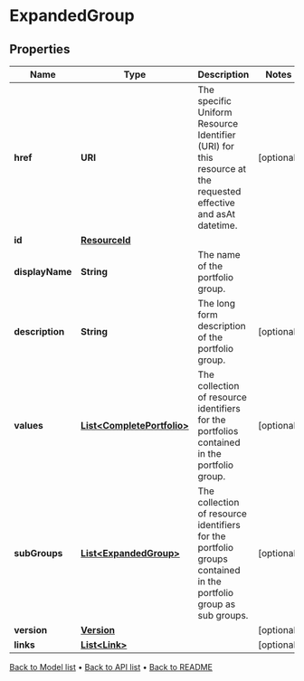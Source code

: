 

# ExpandedGroup


## Properties

| Name | Type | Description | Notes |
|------------ | ------------- | ------------- | -------------|
|**href** | **URI** | The specific Uniform Resource Identifier (URI) for this resource at the requested effective and asAt datetime. |  [optional] |
|**id** | [**ResourceId**](ResourceId.md) |  |  |
|**displayName** | **String** | The name of the portfolio group. |  |
|**description** | **String** | The long form description of the portfolio group. |  [optional] |
|**values** | [**List&lt;CompletePortfolio&gt;**](CompletePortfolio.md) | The collection of resource identifiers for the portfolios contained in the portfolio group. |  [optional] |
|**subGroups** | [**List&lt;ExpandedGroup&gt;**](ExpandedGroup.md) | The collection of resource identifiers for the portfolio groups contained in the portfolio group as sub groups. |  [optional] |
|**version** | [**Version**](Version.md) |  |  [optional] |
|**links** | [**List&lt;Link&gt;**](Link.md) |  |  [optional] |



[Back to Model list](../README.md#documentation-for-models) &#8226; [Back to API list](../README.md#documentation-for-api-endpoints) &#8226; [Back to README](../README.md)


